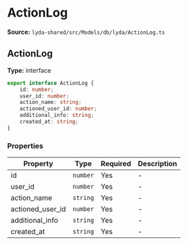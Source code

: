 # ActionLog

**Source:** `lyda-shared/src/Models/db/lyda/ActionLog.ts`

## ActionLog

**Type:** interface

```typescript
export interface ActionLog {
    id: number;
    user_id: number;
    action_name: string;
    actioned_user_id: number;
    additional_info: string;
    created_at: string;
}
```

### Properties

| Property | Type | Required | Description |
|----------|------|----------|-------------|
| id | `number` | Yes | - |
| user_id | `number` | Yes | - |
| action_name | `string` | Yes | - |
| actioned_user_id | `number` | Yes | - |
| additional_info | `string` | Yes | - |
| created_at | `string` | Yes | - |

